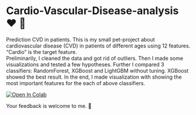 # Cardio-Vascular-Disease-analysis :heart: :hospital:
Prediction CVD in patients.
This is my small pet-project about cardiovascular disease (CVD) in patients of different ages using 12 features. “Cardio” is the target feature.  
Preliminarily, I cleaned the data and got rid of outliers.
Then I made some visualizations and tested a few hypotheses.
Further I compared 3 classifiers: RandomForest, XGBoost and LightGBM without tuning.
XGBoost showed the best result.
In the end, I made visualization with showing the most important features for the each of above classifiers.

<a href="https://colab.research.google.com/drive/1uwdU0gvJUCOd1SFshV4E6cYY2h6Q_af0">
  <img src="https://colab.research.google.com/assets/colab-badge.svg" alt="Open In Colab"/>
</a>

Your feedback is welcome to me. :raised_hands:
